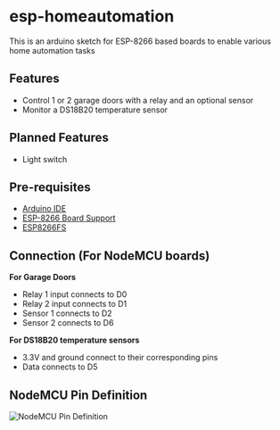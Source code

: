 # esp-homeautomation
This is an arduino sketch for ESP-8266 based boards to enable various home automation tasks

## Features
- Control 1 or 2 garage doors with a relay and an optional sensor
- Monitor a DS18B20 temperature sensor

## Planned Features
- Light switch 

## Pre-requisites
- [Arduino IDE](https://www.arduino.cc/en/Main/Software)
- [ESP-8266 Board Support](https://github.com/esp8266/Arduino)
- [ESP8266FS](https://github.com/esp8266/arduino-esp8266fs-plugin)

## Connection (For NodeMCU boards)

**For Garage Doors**

- Relay 1 input connects to D0
- Relay 2 input connects to D1
- Sensor 1 connects to D2
- Sensor 2 connects to D6

**For DS18B20 temperature sensors**

- 3.3V and ground connect to their corresponding pins
- Data connects to D5

## NodeMCU Pin Definition
![NodeMCU Pin Definition](https://raw.githubusercontent.com/nodemcu/nodemcu-devkit-v1.0/a767ef1fd218cce4566b4414e5b6c0292d05c12f/Documents/NODEMCU_DEVKIT_V1.0_PINMAP.png)

